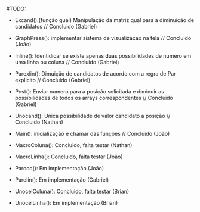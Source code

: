 #TODO:

- Excand():(função qual) Manipulação da matriz qual para a diminuição de candidatos // Concluido (Gabriel)
- GraphPress(): implementar sistema de visualizacao na tela // Concluido (João)
- Inline(): Identidicar se existe apenas duas possibilidades de numero em uma linha ou coluna // Concluido (Gabriel)
- Parexlin(): Dimuição de candidatos de acordo com a regra de Par explicito // Concluido (Gabriel)
- Post(): Enviar numero para a posição solicitada e diminuir as possibilidades de todos os arrays correspondentes // Concluido (Gabriel)
- Unocand(): Unica possibilidade de valor candidato a posição // Concluido (Nathan)
- Main(): inicialização e chamar das funções // Concluido (João)

- MacroColuna(): Concluido, falta testar (Nathan)
- MacroLinha(): Concluido, falta testar (João)
- Paroco(): Em implementação (João)
- Parolin(): Em implementação (Gabriel)
- UnocelColuna(): Concluido, falta testar (Brian)
- UnocelLinha(): Em implementação (Brian)
